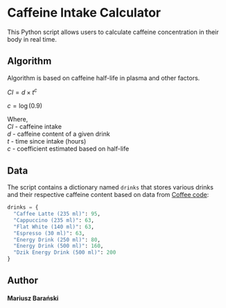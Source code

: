 # Caffeine Intake Calculator

This Python script allows users to calculate caffeine concentration in their body in real time.

## Algorithm

Algorithm is based on caffeine half-life in plasma and other factors.


$CI = d \times t^{c}$

$c = \log(0.9)$

Where,\
$CI$ - caffeine intake\
$d$ - caffeine content of a given drink\
$t$ - time since intake (hours)\
$c$ - coefficient estimated based on half-life


## Data

The script contains a dictionary named `drinks` that stores various drinks and their respective caffeine content based on data from [Coffee code](https://www.coffeecode.co.uk):

```python
drinks = {
  "Caffee Latte (235 ml)": 95,
  "Cappuccino (235 ml)": 63,
  "Flat White (140 ml)": 63,
  "Espresso (30 ml)": 63,
  "Energy Drink (250 ml)": 80,
  "Energy Drink (500 ml)": 160,
  "Dzik Energy Drink (500 ml)": 200
}
```
## Author

#### Mariusz Barański